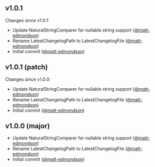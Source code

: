## v1.0.1

Changes since v1.0.1:

- Update NaturalStringComparer for nullable string support ([@matt-edmondson](https://github.com/matt-edmondson))
- Rename LatestChangelogPath to LatestChangelogFile ([@matt-edmondson](https://github.com/matt-edmondson))
- Initial commit ([@matt-edmondson](https://github.com/matt-edmondson))
## v1.0.1 (patch)

Changes since v1.0.0:

- Update NaturalStringComparer for nullable string support ([@matt-edmondson](https://github.com/matt-edmondson))
- Rename LatestChangelogPath to LatestChangelogFile ([@matt-edmondson](https://github.com/matt-edmondson))
- Initial commit ([@matt-edmondson](https://github.com/matt-edmondson))
## v1.0.0 (major)

- Update NaturalStringComparer for nullable string support ([@matt-edmondson](https://github.com/matt-edmondson))
- Rename LatestChangelogPath to LatestChangelogFile ([@matt-edmondson](https://github.com/matt-edmondson))
- Initial commit ([@matt-edmondson](https://github.com/matt-edmondson))

